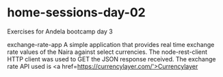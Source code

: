 # home-sessions-day-02
Exercises for Andela bootcamp day 3

exchange-rate-app
A simple application that provides real time exchange rate values of the Naira against select currencies.
The node-rest-client HTTP client was used to GET the JSON response received. The exchange rate API used is <a href=https://currencylayer.com/'>Currencylayer</a>